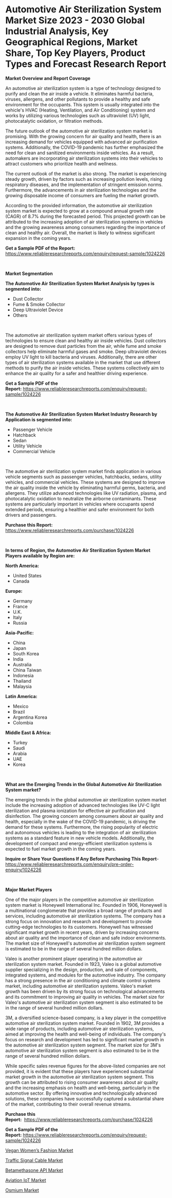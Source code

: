 <p><h1>Automotive Air Sterilization System Market Size 2023 - 2030 Global Industrial Analysis, Key Geographical Regions, Market Share, Top Key Players, Product Types and Forecast Research Report</h1></p><p><strong>Market Overview and Report Coverage</strong></p>
<p><p>An automotive air sterilization system is a type of technology designed to purify and clean the air inside a vehicle. It eliminates harmful bacteria, viruses, allergens, and other pollutants to provide a healthy and safe environment for the occupants. This system is usually integrated into the vehicle's HVAC (Heating, Ventilation, and Air Conditioning) system and works by utilizing various technologies such as ultraviolet (UV) light, photocatalytic oxidation, or filtration methods.</p><p>The future outlook of the automotive air sterilization system market is promising. With the growing concern for air quality and health, there is an increasing demand for vehicles equipped with advanced air purification systems. Additionally, the COVID-19 pandemic has further emphasized the need for clean and sanitized environments inside vehicles. As a result, automakers are incorporating air sterilization systems into their vehicles to attract customers who prioritize health and wellness.</p><p>The current outlook of the market is also strong. The market is experiencing steady growth, driven by factors such as increasing pollution levels, rising respiratory diseases, and the implementation of stringent emission norms. Furthermore, the advancements in air sterilization technologies and the growing disposable income of consumers are fueling the market growth.</p><p>According to the provided information, the automotive air sterilization system market is expected to grow at a compound annual growth rate (CAGR) of 8.7% during the forecasted period. This projected growth can be attributed to the increasing adoption of air sterilization systems in vehicles and the growing awareness among consumers regarding the importance of clean and healthy air. Overall, the market is likely to witness significant expansion in the coming years.</p></p>
<p><strong>Get a Sample PDF of the Report:</strong> <a href="https://www.reliableresearchreports.com/enquiry/request-sample/1024226">https://www.reliableresearchreports.com/enquiry/request-sample/1024226</a></p>
<p>&nbsp;</p>
<p><strong>Market Segmentation</strong></p>
<p><strong>The Automotive Air Sterilization System Market Analysis by types is segmented into:</strong></p>
<p><ul><li>Dust Collector</li><li>Fume & Smoke Collector</li><li>Deep Ultraviolet Device</li><li>Others</li></ul></p>
<p>&nbsp;</p>
<p><p>The automotive air sterilization system market offers various types of technologies to ensure clean and healthy air inside vehicles. Dust collectors are designed to remove dust particles from the air, while fume and smoke collectors help eliminate harmful gases and smoke. Deep ultraviolet devices employ UV light to kill bacteria and viruses. Additionally, there are other types of air sterilization systems available in the market that use different methods to purify the air inside vehicles. These systems collectively aim to enhance the air quality for a safer and healthier driving experience.</p></p>
<p><strong>Get a Sample PDF of the Report:</strong>&nbsp;<a href="https://www.reliableresearchreports.com/enquiry/request-sample/1024226">https://www.reliableresearchreports.com/enquiry/request-sample/1024226</a></p>
<p>&nbsp;</p>
<p><strong>The Automotive Air Sterilization System Market Industry Research by Application is segmented into:</strong></p>
<p><ul><li>Passenger Vehicle</li><li>Hatchback</li><li>Sedan</li><li>Utility Vehicle</li><li>Commercial Vehicle</li></ul></p>
<p>&nbsp;</p>
<p><p>The automotive air sterilization system market finds application in various vehicle segments such as passenger vehicles, hatchbacks, sedans, utility vehicles, and commercial vehicles. These systems are designed to improve the air quality inside the vehicle by eliminating harmful germs, bacteria, and allergens. They utilize advanced technologies like UV radiation, plasma, and photocatalytic oxidation to neutralize the airborne contaminants. These systems are particularly important in vehicles where occupants spend extended periods, ensuring a healthier and safer environment for both drivers and passengers.</p></p>
<p><strong>Purchase this Report:</strong>&nbsp; <a href="https://www.reliableresearchreports.com/purchase/1024226">https://www.reliableresearchreports.com/purchase/1024226</a></p>
<p>&nbsp;</p>
<p><strong>In terms of Region, the Automotive Air Sterilization System Market Players available by Region are:</strong></p>
<p>
    <p> <strong> North America: </strong>
        <ul>
            <li>United States</li>
            <li>Canada</li>
        </ul>
        </p> 
    <p> <strong> Europe: </strong>
        <ul>
            <li>Germany</li>
            <li>France</li>
            <li>U.K.</li>
            <li>Italy</li>
            <li>Russia</li>
        </ul>
        </p> 
    <p> <strong> Asia-Pacific: </strong>
        <ul>
            <li>China</li>
            <li>Japan</li>
            <li>South Korea</li>
            <li>India</li>
            <li>Australia</li>
            <li>China Taiwan</li>
            <li>Indonesia</li>
            <li>Thailand</li>
            <li>Malaysia</li>
        </ul>
        </p> 
    <p> <strong> Latin America: </strong>
        <ul>
            <li>Mexico</li>
            <li>Brazil</li>
            <li>Argentina Korea</li>
            <li>Colombia</li>
        </ul>
        </p> 
    <p> <strong> Middle East & Africa: </strong>
        <ul>
            <li>Turkey</li>
            <li>Saudi</li>
            <li>Arabia</li>
            <li>UAE</li>
            <li>Korea</li>
        </ul>
    </p>
    </p>
<p>&nbsp;</p>
<p><strong>What are the Emerging Trends in the Global Automotive Air Sterilization System market?</strong></p>
<p><p>The emerging trends in the global automotive air sterilization system market include the increasing adoption of advanced technologies like UV-C light sterilization and plasma ionization for effective air purification and disinfection. The growing concern among consumers about air quality and health, especially in the wake of the COVID-19 pandemic, is driving the demand for these systems. Furthermore, the rising popularity of electric and autonomous vehicles is leading to the integration of air sterilization systems as a standard feature in new vehicle models. Additionally, the development of compact and energy-efficient sterilization systems is expected to fuel market growth in the coming years.</p></p>
<p><strong>Inquire or Share Your Questions If Any Before Purchasing This Report</strong>- <a href="https://www.reliableresearchreports.com/enquiry/pre-order-enquiry/1024226">https://www.reliableresearchreports.com/enquiry/pre-order-enquiry/1024226</a></p>
<p>&nbsp;</p>
<p><strong>Major Market Players</strong></p>
<p><p>One of the major players in the competitive automotive air sterilization system market is Honeywell International Inc. Founded in 1906, Honeywell is a multinational conglomerate that provides a broad range of products and services, including automotive air sterilization systems. The company has a strong focus on innovation and research and development to provide cutting-edge technologies to its customers. Honeywell has witnessed significant market growth in recent years, driven by increasing concerns about air quality and the importance of clean and safe indoor environments. The market size of Honeywell's automotive air sterilization system segment is estimated to be in the range of several hundred million dollars.</p><p>Valeo is another prominent player operating in the automotive air sterilization system market. Founded in 1923, Valeo is a global automotive supplier specializing in the design, production, and sale of components, integrated systems, and modules for the automotive industry. The company has a strong presence in the air conditioning and climate control systems market, including automotive air sterilization systems. Valeo's market growth has been driven by its strong focus on technological advancements and its commitment to improving air quality in vehicles. The market size for Valeo's automotive air sterilization system segment is also estimated to be in the range of several hundred million dollars.</p><p>3M, a diversified science-based company, is a key player in the competitive automotive air sterilization system market. Founded in 1902, 3M provides a wide range of products, including automotive air sterilization systems, aimed at improving the health and well-being of individuals. The company's focus on research and development has led to significant market growth in the automotive air sterilization system segment. The market size for 3M's automotive air sterilization system segment is also estimated to be in the range of several hundred million dollars.</p><p>While specific sales revenue figures for the above-listed companies are not provided, it is evident that these players have experienced substantial market growth in the automotive air sterilization system segment. This growth can be attributed to rising consumer awareness about air quality and the increasing emphasis on health and well-being, particularly in the automotive sector. By offering innovative and technologically advanced solutions, these companies have successfully captured a substantial share of the market, contributing to their overall revenue streams.</p></p>
<p><strong>Purchase this Report:</strong>&nbsp;&nbsp;<a href="https://www.reliableresearchreports.com/purchase/1024226">https://www.reliableresearchreports.com/purchase/1024226</a></p>
<p></p>
<p><strong>Get a Sample PDF of the Report:</strong>&nbsp;<a href="https://www.reliableresearchreports.com/enquiry/request-sample/1024226">https://www.reliableresearchreports.com/enquiry/request-sample/1024226</a></p>
<p><p><a href="https://github.com/JameTravis/Market-Research-Report-List-1/blob/main/vegan-womens-fashion-market.md">Vegan Women’s Fashion Market</a></p><p><a href="https://www.linkedin.com/pulse/traffic-signal-cable-market-insights-players-forecast-till-mpxmc/">Traffic Signal Cable Market</a></p><p><a href="https://github.com/gdfhhhj/Market-Research-Report-List-1/blob/main/betamethasone-api-market.md">Betamethasone API Market</a></p><p><a href="https://www.linkedin.com/pulse/aviation-iot-market-size-growth-forecast-from-2023-2030-ryoxc/">Aviation IoT Market</a></p><p><a href="https://medium.com/@verlielesch1927/osmium-market-size-growth-forecast-2023-2030-d400c8f20457">Osmium Market</a></p></p>